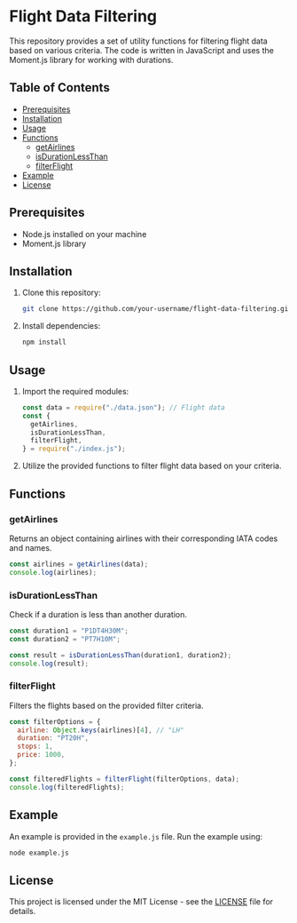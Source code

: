 # Flight Data Filtering

This repository provides a set of utility functions for filtering flight data based on various criteria. The code is written in JavaScript and uses the Moment.js library for working with durations.

## Table of Contents

- [Prerequisites](#prerequisites)
- [Installation](#installation)
- [Usage](#usage)
- [Functions](#functions)
  - [getAirlines](#getairlines)
  - [isDurationLessThan](#isdurationlessthan)
  - [filterFlight](#filterflight)
- [Example](#example)
- [License](#license)

## Prerequisites

- Node.js installed on your machine
- Moment.js library

## Installation

1. Clone this repository:

   ```bash
   git clone https://github.com/your-username/flight-data-filtering.git
   ```

2. Install dependencies:

   ```bash
   npm install
   ```

## Usage

1. Import the required modules:

   ```javascript
   const data = require("./data.json"); // Flight data
   const {
     getAirlines,
     isDurationLessThan,
     filterFlight,
   } = require("./index.js");
   ```

2. Utilize the provided functions to filter flight data based on your criteria.

## Functions

### getAirlines

Returns an object containing airlines with their corresponding IATA codes and names.

```javascript
const airlines = getAirlines(data);
console.log(airlines);
```

### isDurationLessThan

Check if a duration is less than another duration.

```javascript
const duration1 = "P1DT4H30M";
const duration2 = "PT7H10M";

const result = isDurationLessThan(duration1, duration2);
console.log(result);
```

### filterFlight

Filters the flights based on the provided filter criteria.

```javascript
const filterOptions = {
  airline: Object.keys(airlines)[4], // "LH"
  duration: "PT20H",
  stops: 1,
  price: 1000,
};

const filteredFlights = filterFlight(filterOptions, data);
console.log(filteredFlights);
```

## Example

An example is provided in the `example.js` file. Run the example using:

```bash
node example.js
```

## License

This project is licensed under the MIT License - see the [LICENSE](LICENSE) file for details.
